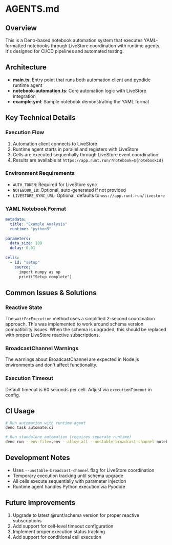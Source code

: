 # AGENTS.md

## Overview

This is a Deno-based notebook automation system that executes YAML-formatted notebooks through LiveStore coordination with runtime agents. It's designed for CI/CD pipelines and automated testing.

## Architecture

- **main.ts**: Entry point that runs both automation client and pyodide runtime agent
- **notebook-automation.ts**: Core automation logic with LiveStore integration
- **example.yml**: Sample notebook demonstrating the YAML format

## Key Technical Details

### Execution Flow
1. Automation client connects to LiveStore
2. Runtime agent starts in parallel and registers with LiveStore
3. Cells are executed sequentially through LiveStore event coordination
4. Results are available at `https://app.runt.run/?notebook=${notebookId}`

### Environment Requirements
- `AUTH_TOKEN`: Required for LiveStore sync
- `NOTEBOOK_ID`: Optional, auto-generated if not provided
- `LIVESTORE_SYNC_URL`: Optional, defaults to `wss://app.runt.run/livestore`

### YAML Notebook Format
```yaml
metadata:
  title: "Example Analysis"
  runtime: "python3"
  
parameters:
  data_size: 100
  delay: 0.01
  
cells:
  - id: "setup"
    source: |
      import numpy as np
      print("Setup complete")
```

## Common Issues & Solutions

### Reactive State
The `waitForExecution` method uses a simplified 2-second coordination approach. This was implemented to work around schema version compatibility issues. When the schema is upgraded, this should be replaced with proper LiveStore reactive subscriptions.

### BroadcastChannel Warnings
The warnings about BroadcastChannel are expected in Node.js environments and don't affect functionality.

### Execution Timeout
Default timeout is 60 seconds per cell. Adjust via `executionTimeout` in config.

## CI Usage

```bash
# Run automation with runtime agent
deno task automate:ci

# Run standalone automation (requires separate runtime)
deno run --env-file=.env --allow-all --unstable-broadcast-channel notebook-automation.ts example.yml
```

## Development Notes

- Uses `--unstable-broadcast-channel` flag for LiveStore coordination
- Temporary execution tracking until schema upgrade
- All cells execute sequentially with parameter injection
- Runtime agent handles Python execution via Pyodide

## Future Improvements

1. Upgrade to latest @runt/schema version for proper reactive subscriptions
2. Add support for cell-level timeout configuration
3. Implement proper execution status tracking
4. Add support for conditional cell execution